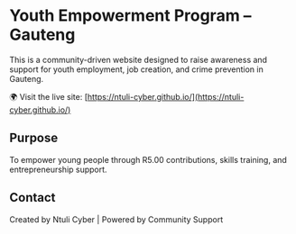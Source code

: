 # Youth Empowerment Program – Gauteng

This is a community-driven website designed to raise awareness and support for youth employment, job creation, and crime prevention in Gauteng.

🌍 Visit the live site: [https://ntuli-cyber.github.io/](https://ntuli-cyber.github.io/)

## Purpose
To empower young people through R5.00 contributions, skills training, and entrepreneurship support.

## Contact
Created by Ntuli Cyber | Powered by Community Support
